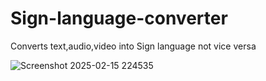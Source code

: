 # Sign-language-converter
Converts text,audio,video into Sign language not vice versa






![Screenshot 2025-02-15 224535](https://github.com/user-attachments/assets/3e91beb3-3828-4378-88c6-5173075d11b7)

